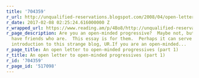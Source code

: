 ```yaml
---
title: '704359'
r_url: http://unqualified-reservations.blogspot.com/2008/04/open-letter-to-open-minded-progressives.html
r_date: 2017-02-08 02:25:24.616000000 Z
r_wrapped_url: https://www.reading.am/p/4Bo8/http://unqualified-reservations.blogspot.com/2008/04/open-letter-to-open-minded-progressives.html
r_page_description: Are you an open-minded progressive?  Maybe not, but you probably
  have friends who are.  This essay is for them.  Perhaps it can serve as a sort of
  introduction to this strange blog, UR.If you are an open-minded...
r_page_title: An open letter to open-minded progressives (part 1)
r_title: An open letter to open-minded progressives (part 1)
r_id: '704359'
r_page_id: '517098'
---
```


